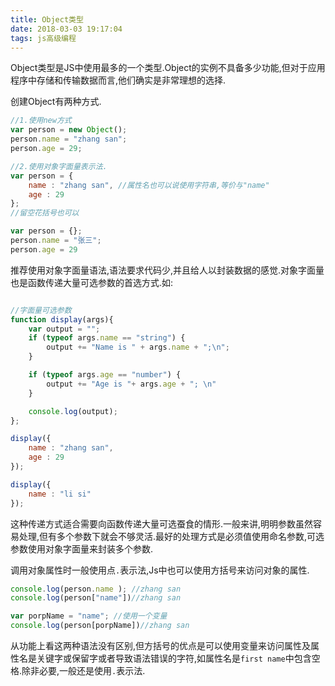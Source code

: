 ```yaml
---
title: Object类型
date: 2018-03-03 19:17:04
tags: js高级编程
---
```



Object类型是JS中使用最多的一个类型.Object的实例不具备多少功能,但对于应用程序中存储和传输数据而言,他们确实是非常理想的选择.

<!-- more -->

创建Object有两种方式.

```js
//1.使用new方式
var person = new Object();
person.name = "zhang san";
person.age = 29;

//2.使用对象字面量表示法.
var person = {
    name : "zhang san", //属性名也可以说使用字符串,等价与"name"
    age : 29
};
//留空花括号也可以

var person = {};
person.name = "张三";
person.age = 29
```
推荐使用对象字面量语法,语法要求代码少,并且给人以封装数据的感觉.对象字面量也是函数传递大量可选参数的首选方式.如:

```js

//字面量可选参数
function display(args){
    var output = "";
    if (typeof args.name == "string") {
        output += "Name is " + args.name + ";\n";
    }

    if (typeof args.age == "number") {  
        output += "Age is "+ args.age + "; \n"
    }

    console.log(output);
};

display({
    name : "zhang san",
    age : 29
}); 

display({
    name : "li si"
});
```
这种传递方式适合需要向函数传递大量可选蚕食的情形.一般来讲,明明参数虽然容易处理,但有多个参数下就会不够灵活.最好的处理方式是必须值使用命名参数,可选参数使用对象字面量来封装多个参数.

调用对象属性时一般使用点`.`表示法,Js中也可以使用方括号来访问对象的属性.

```js
console.log(person.name ); //zhang san
console.log(person["name"])//zhang san

var porpName = "name"; //使用一个变量
console.log(person[porpName])//zhang san
```

从功能上看这两种语法没有区别,但方括号的优点是可以使用变量来访问属性及属性名是关键字或保留字或者导致语法错误的字符,如属性名是`first name`中包含空格.除非必要,一般还是使用`.`表示法.











